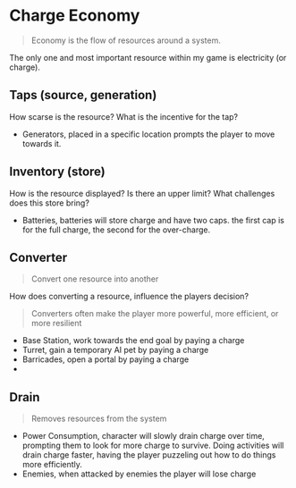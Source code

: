 # Charge Economy

> Economy is the flow of resources around a system.

The only one and most important resource within my game is electricity (or charge).

## Taps (source, generation)

How scarse is the resource?
What is the incentive for the tap?

- Generators, placed in a specific location prompts the player to move towards it.

## Inventory (store)

How is the resource displayed?
Is there an upper limit?
What challenges does this store bring?

- Batteries, batteries will store charge and have two caps. the first cap is for the full charge, the second for the over-charge.

## Converter

> Convert one resource into another

How does converting a resource, influence the players decision?

> Converters often make the player more powerful, more efficient, or more resilient

- Base Station, work towards the end goal by paying a charge
- Turret, gain a temporary AI pet by paying a charge
- Barricades, open a portal by paying a charge
- 

## Drain

> Removes resources from the system

- Power Consumption, character will slowly drain charge over time, prompting them to look for more charge to survive. Doing activities will drain charge faster, having the player puzzeling out how to do things more efficiently.
- Enemies, when attacked by enemies the player will lose charge
